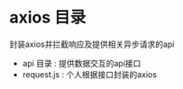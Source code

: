 <!--
 * @Project: Do not edit
 * @Author: Zi_Jun
 * @Email: zijun2030@gmail.com
 * @Date: 2019-06-12 14:45:45
 * @LastEditTime: 2019-06-21 14:24:49
 * @LastEditors: Do not edit
 * @Note: Do not edit
 -->

# axios 目录

封装axios并拦截响应及提供相关异步请求的api

+ api 目录 : 提供数据交互的api接口
+ request.js : 个人根据接口封装的axios
